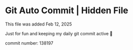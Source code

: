 # Git Auto Commit | Hidden File

This file was added Feb 12, 2025

Just for fun and keeping my daily git commit active 🤪

commit number: 138197
